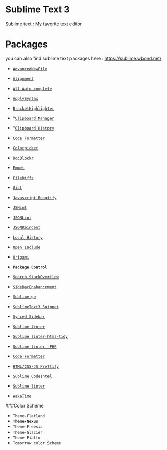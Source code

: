 Sublime Text 3
=======

Sublime text : My favorite text editor 


Packages 
=======

you can also find sublime text packages here : https://sublime.wbond.net/

* [`AdvancedNewFile`](https://github.com/skuroda/Sublime-AdvancedNewFile)

* [`Alignment`](http://wbond.net/sublime_packages/alignment)

* [`All Auto complete`](https://github.com/alienhard/SublimeAllAutocomplete)

* [`ApplySyntax`](https://github.com/facelessuser/ApplySyntax)

* [`BracketHighlighter`](https://github.com/facelessuser/BracketHighlighter)

* *[`Clipboard Manager`](https://github.com/colinta/SublimeClipboardManager)

* *[`Clipboard History`](https://github.com/kemayo/sublime-text-2-clipboard-history)

* [`Code Formatter`](https://github.com/akalongman/sublimetext-codeformatter)

* [`Colorpicker`](http://weslly.github.io/ColorPicker/)

* [`DocBlockr`](https://sublime.wbond.net/packages/DocBlockr)

* [`Emmet`](http://emmet.io/blog/sublime-text-3/)

* [`FileDiffs`](https://github.com/colinta/SublimeFileDiffs)

* [`Gist`](https://github.com/condemil/Gist)

* [`Javascript Beautify`](https://github.com/enginespot/js-beautify-sublime)

* [`JSHint`](https://github.com/uipoet/sublime-jshint)
 
* [`JSONLint`](https://bitbucket.org/hmml/jsonlint)

* [`JSONReindent`](https://github.com/ThomasKliszowski/json_reindent) 

* [`Local History`](http://vishr.com/local-history/)

* [`Open Include`](https://github.com/SublimeText/Open-Include)

* [`Origami`](https://github.com/SublimeText/Origami)

* [**`Package Control`**](https://sublime.wbond.net/installation)

* [`Search StackOverflow`](https://github.com/ericmartel/Sublime-Text-2-Stackoverflow-Plugin) 

* [`SideBarEnahancement`](https://github.com/titoBouzout/SideBarEnhancements)

* [`Sublimerge`](http://www.sublimerge.com/)

* [`SublimeText3 Snippet`](https://github.com/csch0/SublimeText-Sublime-Text-3-Snippets) 

* [`Synced Sidebar`](https://github.com/sobstel/SyncedSideBar)

* [`Sublime linter`](http://www.sublimelinter.com/en/latest/)

* [`Sublime linter-html-tidy`](https://github.com/SublimeLinter/SublimeLinter-html-tidy) 

* [`Sublime linter -PHP`](https://github.com/SublimeLinter/SublimeLinter-php)

* [`Code Formatter`](https://github.com/akalongman/sublimetext-codeformatter)

* [`HTML/CSS/JS Prettify`](https://github.com/victorporof/Sublime-HTMLPrettify)

* [`Sublime CodeIntel`](http://sublimecodeintel.github.io/SublimeCodeIntel/)

* [`Sublime linter`](http://www.sublimelinter.com/en/latest/)

* [`WakaTime`](https://wakatime.com/)


###Color Scheme

* `Theme-Flatland`
* **`Theme-Nexus`**
* `Theme-Freesia`
* `Theme-Glacier`
* `Theme-Piatto`
* `Tomorrow color Scheme`






